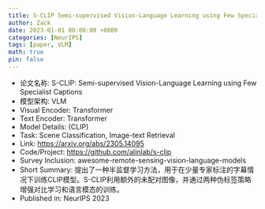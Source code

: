 ```yaml
---
title: S-CLIP Semi-supervised Vision-Language Learning using Few Specialist Captions
author: Zack
date: 2023-01-01 00:00:00 +0800
categories: [NeurIPS]
tags: [paper, VLM]
math: true
pin: false
---
```

- 论文名称: S-CLIP: Semi-supervised Vision-Language Learning using Few Specialist Captions
- 模型架构: VLM
- Visual Encoder: Transformer
- Text Encoder: Transformer
- Model Details: (CLIP)
- Task: Scene Classification, Image-text Retrieval
- Link: https://arxiv.org/abs/2305.14095
- Code/Project: https://github.com/alinlab/s-clip
- Survey Inclusion: awesome-remote-sensing-vision-language-models
- Short Summary: 提出了一种半监督学习方法，用于在少量专家标注的字幕情况下训练CLIP模型。S-CLIP利用额外的未配对图像，并通过两种伪标签策略增强对比学习和语言模态的训练。
- Published in: NeurIPS 2023
